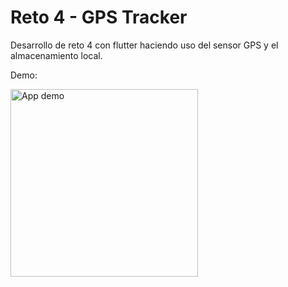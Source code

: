 # Reto 4 - GPS Tracker

Desarrollo de reto 4 con flutter haciendo uso del sensor GPS y el almacenamiento local.


Demo:

<img src="https://user-images.githubusercontent.com/96201625/205755281-8e64dda9-f2ef-4c28-8980-1fdcabca9d87.gif" alt="App demo" width="300"/>

